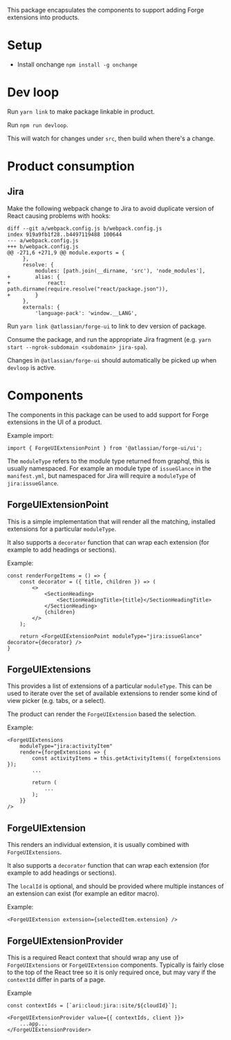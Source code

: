 This package encapsulates the components to support adding Forge extensions into products.

# Setup

- Install onchange `npm install -g onchange`

# Dev loop

Run `yarn link` to make package linkable in product.

Run `npm run devloop`.

This will watch for changes under `src`, then build when there's a change.

# Product consumption

## Jira

Make the following webpack change to Jira to avoid duplicate version of React causing problems with hooks:

```
diff --git a/webpack.config.js b/webpack.config.js
index 919a9fb1f28..b4497119488 100644
--- a/webpack.config.js
+++ b/webpack.config.js
@@ -271,6 +271,9 @@ module.exports = {
     },
     resolve: {
         modules: [path.join(__dirname, 'src'), 'node_modules'],
+        alias: {
+            react: path.dirname(require.resolve("react/package.json")),
+        }
     },
     externals: {
         'language-pack': 'window.__LANG',
```

Run `yarn link @atlassian/forge-ui` to link to dev version of package.

Consume the package, and run the appropriate Jira fragment (e.g. `yarn start --ngrok-subdomain <subdomain> jira-spa`).

Changes in `@atlassian/forge-ui` should automatically be picked up when `devloop` is active.

# Components

The components in this package can be used to add support for Forge extensions in the UI of a product.

Example import:

```
import { ForgeUIExtensionPoint } from '@atlassian/forge-ui/ui';
```

The `moduleType` refers to the module type returned from graphql, this is usually namespaced. For example an module type
of `issueGlance` in the `manifest.yml`, but namespaced for Jira will require a `moduleType` of `jira:issueGlance`.

## ForgeUIExtensionPoint

This is a simple implementation that will render all the matching, installed extensions for a particular `moduleType`.

It also supports a `decorator` function that can wrap each extension (for example to add headings or sections).

Example:

```
const renderForgeItems = () => {
    const decorator = ({ title, children }) => (
        <>
            <SectionHeading>
                <SectionHeadingTitle>{title}</SectionHeadingTitle>
            </SectionHeading>
            {children}
        </>
    );

    return <ForgeUIExtensionPoint moduleType="jira:issueGlance" decorator={decorator} />
}
```

## ForgeUIExtensions

This provides a list of extensions of a particular `moduleType`. This can be used to iterate over the set
of available extensions to render some kind of view picker (e.g. tabs, or a select).

The product can render the `ForgeUIExtension` based the selection.

Example:

```
<ForgeUIExtensions
    moduleType="jira:activityItem"
    render={forgeExtensions => {
        const activityItems = this.getActivityItems({ forgeExtensions });
        ...

        return (
            ...
        );
    }}
/>
```

## ForgeUIExtension

This renders an individual extension, it is usually combined with `ForgeUIExtensions`.

It also supports a `decorator` function that can wrap each extension (for example to add headings or sections).

The `localId` is optional, and should be provided where multiple instances of an extension can exist (for example an editor macro).

Example:

```
<ForgeUIExtension extension={selectedItem.extension} />
```

## ForgeUIExtensionProvider

This is a required React context that should wrap any use of `ForgeUIExtensions` or `ForgeUIExtension` components. Typically is fairly close to the top of the React tree so it is only required once, but may vary if the `contextId` differ in parts of a page.

Example

```
const contextIds = [`ari:cloud:jira::site/${cloudId}`];

<ForgeUIExtensionProvider value={{ contextIds, client }}>
    ...app...
</ForgeUIExtensionProvider>
```
